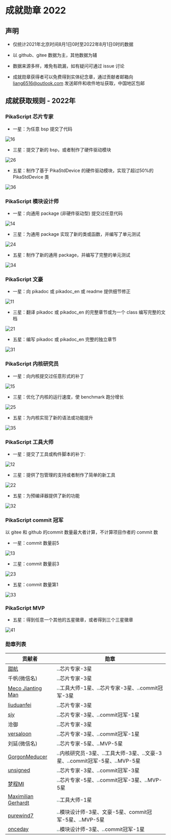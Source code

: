 # 成就勋章 2022

## 声明

- 仅统计2021年北京时间8月1日0时至2022年8月1日0时的数据

- 以 github、gitee 数据为主，其他数据为辅

- 数据来源多样，难免有疏漏，如有疑问可通过 issue 讨论

- 成就勋章获得者可以免费得到实体纪念章，通过贡献者邮箱向 liang6516@outlook.com 发送邮件和收件地址获取，中国地区包邮

## 成就获取规则 - 2022年

### PikaScript 芯片专家

- 一星：为任意 bsp 提交了代码

![16](assets/16.png)

- 三星：提交了新的 bsp，或者制作了硬件驱动模块

![26](assets/26.png)

- 五星：制作了基于 PikaStdDevice  的硬件驱动模块，实现了超过50%的 PikaStdDevice 类

![36](assets/36.png)

### PikaScript 模块设计师

- 一星：向通用 package (非硬件驱动型) 提交过任意代码

![14](assets/14.png)

- 三星：为通用  package 实现了新的类或函数，并编写了单元测试

![24](assets/24.png)

- 五星：制作了新的通用 package，并编写了完整的单元测试

![34](assets/34.png)

### PikaScript 文豪

- 一星：向 pikadoc 或 pikadoc_en 或 readme 提供细节修正

![11](assets/11.png)

- 三星：翻译 pikadoc 或 pikadoc_en 的完整章节或为一个 class 编写完整的文档

![21](assets/21.png)

- 五星：编写 pikadoc 或 pikadoc_en 完整的独立章节

![31](assets/31.png)

### PikaScript 内核研究员

- 一星：向内核提交过任意形式的补丁

![15](assets/15.png)

- 三星：优化了内核的运行速度，使 benchmark 跑分增长

![25](assets/25.png)

- 五星：为内核实现了新的语法或功能提升

![35](assets/35.png)

### PikaScript 工具大师

- 一星：提交了工具或构件脚本的补丁:

![12](assets/12.png)

- 三星：提供了包管理的支持或者制作了简单的新工具

![22](assets/22.png)

- 五星：为预编译器提供了新的功能

![32](assets/32.png)

### PikaScript commit 冠军

以 gitee 和 github 的commit 数量最大者计算，不计算项目作者的 commit 数

- 一星：commit 数量前5

![13](assets/13.png)

- 三星：commit 数量前3

![23](assets/23.png)

- 五星：commit 数量第1

![33](assets/33.png)

### PikaScript MVP

- 五星：得到任意一个其他的五星徽章，或者得到三个三星徽章

![41](assets/41-16594077379821.png)

### 勋章列表

| 贡献者                                                | 勋章                                                         |
| ----------------------------------------------------- | ------------------------------------------------------------ |
| [甜航](https://github.com/easyzoom)                   | <img src="assets/26.png" alt="26" style="zoom: 25%;" />芯片专家-3星 |
| 千帆(微信名)                                          | <img src="assets/26.png" alt="26" style="zoom: 25%;" />芯片专家-3星 |
| [ Meco Jianting Man](https://github.com/mysterywolf)  | <img src="assets/12.png" alt="12" style="zoom:25%;" />工具大师-1星、<img src="assets/26.png" alt="26" style="zoom: 25%;" />芯片专家-3星、<img src="assets/23.png" alt="23" style="zoom:25%;" />commit冠军-3星 |
| [liuduanfei](https://github.com/liuduanfei)           | <img src="assets/26.png" alt="26" style="zoom: 25%;" />芯片专家-3星 |
| [ sjy](https://gitee.com/shanjiayang)                 | <img src="assets/26.png" alt="26" style="zoom: 25%;" />芯片专家-3星、<img src="assets/13.png" alt="13" style="zoom:25%;" />commit冠军-1星 |
| 沧御                                                  | <img src="assets/26.png" alt="26" style="zoom: 25%;" />芯片专家-3星 |
| [versaloon](https://github.com/versaloon)             | <img src="assets/26.png" alt="26" style="zoom: 25%;" />芯片专家-3星、<img src="assets/13.png" alt="13" style="zoom:25%;" />commit冠军-1星 |
| 刘延(微信名)                                          | <img src="assets/36.png" alt="36" style="zoom:25%;" />芯片专家-5星、<img src="assets/41-16594077379821.png" alt="41" style="zoom:25%;" />MVP-5星 |
| [GorgonMeducer](https://github.com/GorgonMeducer)     | <img src="assets/25.png" alt="25" style="zoom:25%;" />内核研究员-3星、<img src="assets/22.png" alt="22" style="zoom:25%;" />工具大师-3星、<img src="assets/21.png" alt="21" style="zoom:25%;" />文豪-3星、<img src="assets/33.png" alt="33" style="zoom:25%;" />commit冠军-5星、<img src="assets/41-16594077379821.png" alt="41" style="zoom:25%;" />MVP-5星 |
| [unsigned](https://gitee.com/unsigned0)               | <img src="assets/26.png" alt="26" style="zoom: 25%;" />芯片专家-3星、<img src="assets/23.png" alt="23" style="zoom:25%;" />commit冠军-3星 |
| [梦程MI](https://gitee.com/dreamcmi)                  | <img src="assets/36.png" alt="36" style="zoom:25%;" />芯片专家-5星、<img src="assets/23.png" alt="23" style="zoom:25%;" />commit冠军-3星、<img src="assets/41-16594077379821.png" alt="41" style="zoom:25%;" />MVP-5星 |
| [Maximilian Gerhardt](https://github.com/maxgerhardt) | <img src="assets/12.png" alt="12" style="zoom:25%;" />工具大师-1星 |
| [purewind7](https://gitee.com/purewind7)              | <img src="assets/24.png" alt="24" style="zoom:25%;" />模块设计师-3星、文豪-5星、commit冠军-5星、<img src="assets/41-16594077379821.png" alt="41" style="zoom:25%;" />MVP-5星 |
| [ onceday](https://gitee.com/onceday)                 | <img src="assets/24.png" alt="24" style="zoom:25%;" />模块设计师-3星、<img src="assets/13.png" alt="13" style="zoom:25%;" />commit冠军-1星 |

